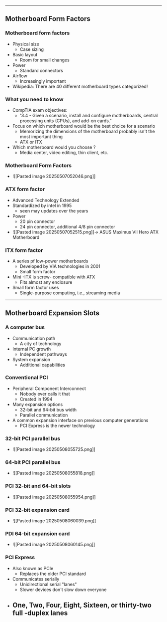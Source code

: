 
---

## Motherboard Form Factors

### Motherboard form factors
- Physical size
	- Case sizing
- Basic layout
	- Room for small changes
- Power
	- Standard connectors
- Airflow
	- Increasingly important 
- Wikipedia: There are 40 different motherboard types categorized!

### What you need to know
- CompTIA exam objectives:
	- '3.4 - Given a scenario, install and configure motherboards, central processing units (CPUs), and add-on cards."
- Focus on which motherboard would be the best choice for a scenario
	- Memorizing the dimensions of the motherboard probably isn't the most important thing
	- ATX or ITX
- Which motherboard would you choose ?
	- Media center, video editing, thin client, etc.

### Motherboard Form Factors
- ![[Pasted image 20250507052046.png]]

### ATX form factor
- Advanced Technology Extended
- Standardized by intel in 1995
	- seen may updates over the years
- Power
	- 20 pin connector
	- 24 pin connector, additional 4/8 pin connector
- ![[Pasted image 20250507052515.png]]-> ASUS Maximus VII Hero ATX Motherboard

### ITX form factor
- A series pf low-power motherboards
	- Developed by VIA technologies in 2001
	- Small form factor
- Mini -ITX is screw- compatible with ATX
	- Fits almost any enclosure
- Small form factor uses
	- Single-purpose computing, i.e., streaming media

---

## Motherboard Expansion Slots

### A computer bus
- Communication path
	- A city of technology
- Internal PC growth
	- Independent pathways
- System expansion
	- Additional capabilities

### Conventional PCI
- Peripheral Component Interconnect
	- Nobody ever calls it that
	- Created in 1994
- Many expansion options
	- 32-bit and 64-bit bus width
	- Parallel communication
- A common expansion interface on previous computer generations
	- PCI Express is the newer technology

### 32-bit PCI parallel bus
- ![[Pasted image 20250508055725.png]]

### 64-bit PCI parallel bus
- ![[Pasted image 20250508055818.png]]

### PCI 32-bit and 64-bit slots
- ![[Pasted image 20250508055954.png]]

### PCI 32-bit expansion card
- ![[Pasted image 20250508060039.png]]

### PDI 64-bit expansion card
- ![[Pasted image 20250508060145.png]]

### PCI Express
- Also known as PCIe
	- Replaces the older PCI standard
- Communicates serially
	- Unidirectional serial "lanes"
	- Slower devices don't slow down everyone
- One, Two, Four, Eight, Sixteen, or thirty-two full -duplex lanes
	- 